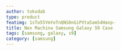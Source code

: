 ```yaml
---
author: tokodab
type: product
featimg: 1sTo55YmYoTnQNS0nGiPVta5amS4Hanp-
title: Nex Machina Samsung Galaxy S9 Case
tags: [samsung, galaxy, s9]
category: [samsung]
---
```

